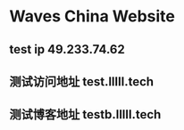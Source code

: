 # Waves China Website
##  test ip 49.233.74.62
##  测试访问地址  test.lllll.tech
##  测试博客地址  testb.lllll.tech